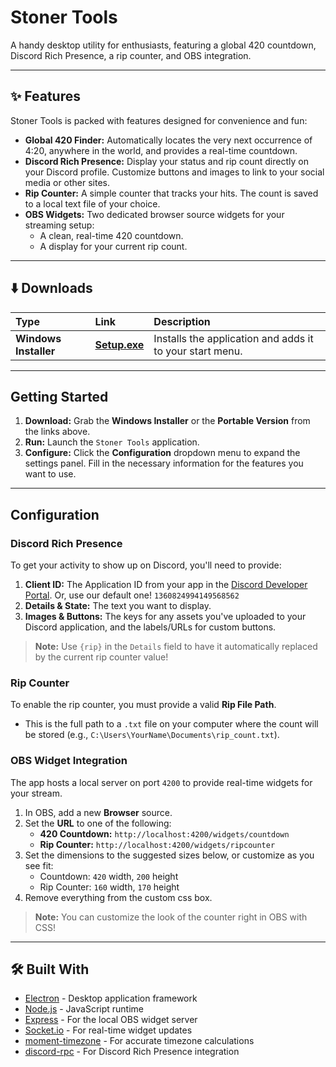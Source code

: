 # Stoner Tools
A handy desktop utility for enthusiasts, featuring a global 420 countdown, Discord Rich Presence, a rip counter, and OBS integration.

---

## ✨ Features

Stoner Tools is packed with features designed for convenience and fun:

*   **Global 420 Finder:** Automatically locates the very next occurrence of 4:20, anywhere in the world, and provides a real-time countdown.
*   **Discord Rich Presence:** Display your status and rip count directly on your Discord profile. Customize buttons and images to link to your social media or other sites.
*   **Rip Counter:** A simple counter that tracks your hits. The count is saved to a local text file of your choice.
*   **OBS Widgets:** Two dedicated browser source widgets for your streaming setup:
    *   A clean, real-time 420 countdown.
    *   A display for your current rip count.

---

## ⬇️ Downloads

| Type | Link | Description |
| :--- | :--- | :--- |
| **Windows Installer** | **[Setup.exe](https://github.com/xanzinfl/Projects/releases/download/v1.0.3/stoner-tools-v1.0.3.setup.exe)** | Installs the application and adds it to your start menu. |

---

## Getting Started

1.  **Download:** Grab the **Windows Installer** or the **Portable Version** from the links above.
2.  **Run:** Launch the `Stoner Tools` application.
3.  **Configure:** Click the **Configuration** dropdown menu to expand the settings panel. Fill in the necessary information for the features you want to use.

---

## Configuration

### Discord Rich Presence
To get your activity to show up on Discord, you'll need to provide:
1.  **Client ID:** The Application ID from your app in the [Discord Developer Portal](https://discord.com/developers/applications). Or, use our default one! `1360824994149568562`
2.  **Details & State:** The text you want to display.
3.  **Images & Buttons:** The keys for any assets you've uploaded to your Discord application, and the labels/URLs for custom buttons.

> **Note:** Use `{rip}` in the `Details` field to have it automatically replaced by the current rip counter value!

### Rip Counter
To enable the rip counter, you must provide a valid **Rip File Path**.
- This is the full path to a `.txt` file on your computer where the count will be stored (e.g., `C:\Users\YourName\Documents\rip_count.txt`).

### OBS Widget Integration
The app hosts a local server on port `4200` to provide real-time widgets for your stream.

1.  In OBS, add a new **Browser** source.
2.  Set the **URL** to one of the following:
    -   **420 Countdown:** `http://localhost:4200/widgets/countdown`
    -   **Rip Counter:** `http://localhost:4200/widgets/ripcounter`
3.  Set the dimensions to the suggested sizes below, or customize as you see fit:
    -   Countdown: `420` width, `200` height
    -   Rip Counter: `160` width, `170` height
4.  Remove everything from the custom css box.
> **Note:** You can customize the look of the counter right in OBS with CSS!

---

## 🛠️ Built With

*   [Electron](https://www.electronjs.org/) - Desktop application framework
*   [Node.js](https://nodejs.org/) - JavaScript runtime
*   [Express](https://expressjs.com/) - For the local OBS widget server
*   [Socket.io](https://socket.io/) - For real-time widget updates
*   [moment-timezone](https://momentjs.com/timezone/) - For accurate timezone calculations
*   [discord-rpc](https://github.com/discordjs/RPC) - For Discord Rich Presence integration
